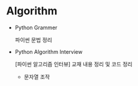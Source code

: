 # Algorithm

+ Python Grammer
 
   파이썬 문법 정리

+ Python Algorithm Interview

  [파이썬 알고리즘 인터뷰] 교재 내용 정리 및 코드 정리

    - 문자열 조작
